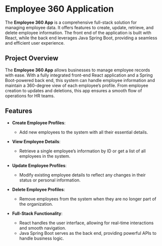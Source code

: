 # Employee 360 Application

The **Employee 360 App** is a comprehensive full-stack solution for managing employee data. It offers features to create, update, retrieve, and delete employee information. The front end of the application is built with React, while the back end leverages Java Spring Boot, providing a seamless and efficient user experience.

## Project Overview

The **Employee 360 App** allows businesses to manage employee records with ease. With a fully integrated front-end React application and a Spring Boot-powered back end, this system can handle employee information and maintain a 360-degree view of each employee’s profile. From employee creation to updates and deletions, this app ensures a smooth flow of operations for HR teams.

## Features

- **Create Employee Profiles**:
  - Add new employees to the system with all their essential details.
  
- **View Employee Details**:
  - Retrieve a single employee’s information by ID or get a list of all employees in the system.

- **Update Employee Profiles**:
  - Modify existing employee details to reflect any changes in their status or personal information.

- **Delete Employee Profiles**:
  - Remove employees from the system when they are no longer part of the organization.

- **Full-Stack Functionality**:
  - React handles the user interface, allowing for real-time interactions and smooth navigation.
  - Java Spring Boot serves as the back end, providing powerful APIs to handle business logic.
